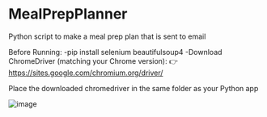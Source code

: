 # MealPrepPlanner
Python script to make a meal prep plan that is sent to email

Before Running:
-pip install selenium beautifulsoup4
-Download ChromeDriver (matching your Chrome version):
  👉 https://sites.google.com/chromium.org/driver/
  
  Place the downloaded chromedriver in the same folder as your Python app

  ![image](https://github.com/user-attachments/assets/c4b03fc4-cef2-4dca-96f9-9bcd1a5f8335)
